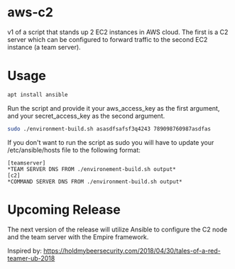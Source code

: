 # aws-c2
v1 of a script that stands up 2 EC2 instances in AWS cloud. The first is a C2 server which can be configured to forward traffic to the second EC2 instance (a team server). 

# Usage 
```bash
apt install ansible
```  
Run the script and provide it your aws_access_key as the first argument, and your secret_access_key as the second argument.

```bash
sudo ./environment-build.sh asasdfsafsf3q4243 789098760987asdfas
```
If you don't want to run the script as sudo you will have to update your /etc/ansible/hosts file to the following format:
```
[teamserver]
*TEAM SERVER DNS FROM ./environement-build.sh output*
[c2]
*COMMAND SERVER DNS FROM ./environment-build.sh output*
```
# Upcoming Release

The next version of the release will utilize Ansible to configure the C2 node and the team server with the Empire framework. 


Inspired by: https://holdmybeersecurity.com/2018/04/30/tales-of-a-red-teamer-ub-2018

